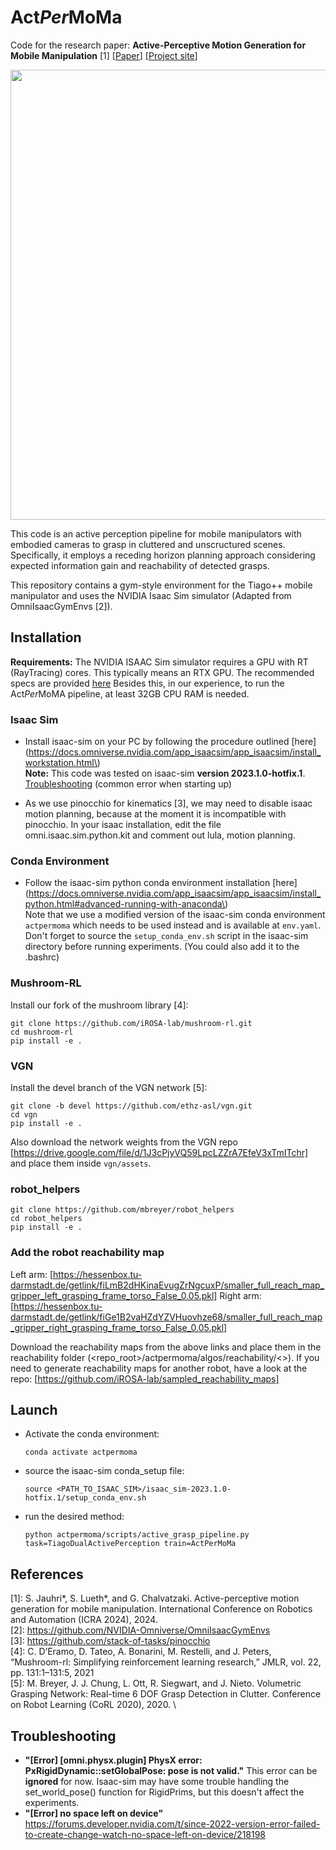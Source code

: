 # Act*Per*MoMa

Code for the research paper: **Active-Perceptive Motion Generation for Mobile Manipulation** [1] [[Paper](https://arxiv.org/abs/2310.00433)] [[Project site](https://sites.google.com/view/actpermoma?pli=1/)]

<p float="left">
  <img src="actpermoma.gif" width="720"/>
</p>

This code is an active perception pipeline for mobile manipulators with embodied cameras to grasp in cluttered and unscructured scenes.
Specifically, it employs a receding horizon planning approach considering expected information gain and reachability of detected grasps.

This repository contains a gym-style environment for the Tiago++ mobile manipulator and uses the NVIDIA Isaac Sim simulator (Adapted from OmniIsaacGymEnvs [2]).

## Installation

__Requirements:__ The NVIDIA ISAAC Sim simulator requires a GPU with RT (RayTracing) cores. This typically means an RTX GPU. The recommended specs are provided [here](https://docs.omniverse.nvidia.com/app_isaacsim/app_isaacsim/requirements.html)
Besides this, in our experience, to run the Act*Per*MoMA pipeline, at least 32GB CPU RAM is needed.

### Isaac Sim

- Install isaac-sim on your PC by following the procedure outlined [here](https://docs.omniverse.nvidia.com/app_isaacsim/app_isaacsim/install_workstation.html\) \
**Note:** This code was tested on isaac-sim **version 2023.1.0-hotfix.1**. \
[Troubleshooting](https://forums.developer.nvidia.com/t/since-2022-version-error-failed-to-create-change-watch-no-space-left-on-device/218198) (common error when starting up) 

- As we use pinocchio for kinematics [3], we may need to disable isaac motion planning, because at the moment it is incompatible with pinocchio.
In your isaac installation, edit the file omni.isaac.sim.python.kit and comment out lula, motion planning.

### Conda Environment

- Follow the isaac-sim python conda environment installation [here](https://docs.omniverse.nvidia.com/app_isaacsim/app_isaacsim/install_python.html#advanced-running-with-anaconda\) \
Note that we use a modified version of the isaac-sim conda environment `actpermoma` which needs to be used instead and is available at `env.yaml`. Don't forget to source the `setup_conda_env.sh` script in the isaac-sim directory before running experiments. (You could also add it to the .bashrc)

### Mushroom-RL
Install our fork of the mushroom library [4]:
```
git clone https://github.com/iROSA-lab/mushroom-rl.git
cd mushroom-rl
pip install -e .
```

### VGN
Install the devel branch of the VGN network [5]:
```
git clone -b devel https://github.com/ethz-asl/vgn.git
cd vgn
pip install -e .
```
Also download the network weights from the VGN repo [https://drive.google.com/file/d/1J3cPjyVQ59LpcLZZrA7EfeV3xTmITchr] and place them inside `vgn/assets`.

### robot_helpers
```
git clone https://github.com/mbreyer/robot_helpers
cd robot_helpers
pip install -e .
```
### Add the robot reachability map

Left arm: [https://hessenbox.tu-darmstadt.de/getlink/fiLmB2dHKinaEvugZrNgcuxP/smaller_full_reach_map_gripper_left_grasping_frame_torso_False_0.05.pkl]
Right arm: [https://hessenbox.tu-darmstadt.de/getlink/fiGe1B2vaHZdYZVHuovhze68/smaller_full_reach_map_gripper_right_grasping_frame_torso_False_0.05.pkl]

Download the reachability maps from the above links and place them in the reachability folder (<repo_root>/actpermoma/algos/reachability/<>).
If you need to generate reachability maps for another robot, have a look at the repo: [https://github.com/iROSA-lab/sampled_reachability_maps]

## Launch
- Activate the conda environment:
  ```
  conda activate actpermoma
  ```
- source the isaac-sim conda_setup file:
  ```
  source <PATH_TO_ISAAC_SIM>/isaac_sim-2023.1.0-hotfix.1/setup_conda_env.sh
  ```
- run the desired method:
  ```
  python actpermoma/scripts/active_grasp_pipeline.py task=TiagoDualActivePerception train=ActPerMoMa
  ```

## References

[1]: S. Jauhri*, S. Lueth*, and G. Chalvatzaki. Active-perceptive motion generation for mobile manipulation. International Conference on Robotics and Automation (ICRA 2024), 2024. \
[2]: https://github.com/NVIDIA-Omniverse/OmniIsaacGymEnvs \
[3]: https://github.com/stack-of-tasks/pinocchio \
[4]: C. D’Eramo, D. Tateo, A. Bonarini, M. Restelli, and J. Peters, “Mushroom-rl: Simplifying reinforcement learning research,” JMLR, vol. 22, pp. 131:1–131:5, 2021 \
[5]: M. Breyer, J. J. Chung, L. Ott, R. Siegwart, and J. Nieto. Volumetric Grasping Network: Real-time 6 DOF Grasp Detection in Clutter. Conference on Robot Learning (CoRL 2020), 2020. \ 

## Troubleshooting

- **"[Error] [omni.physx.plugin] PhysX error: PxRigidDynamic::setGlobalPose: pose is not valid."** This error can be **ignored** for now. Isaac-sim may have some trouble handling the set_world_pose() function for RigidPrims, but this doesn't affect the experiments.
- **"[Error] no space left on device"** https://forums.developer.nvidia.com/t/since-2022-version-error-failed-to-create-change-watch-no-space-left-on-device/218198
